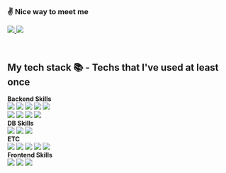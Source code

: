 <!--<h2>👋 Welcome to my Page!</h2>-->
### :v: Nice way to meet me
<p>
  <a href="https://juinor.tistory.com" target="_blank">
    <img src="https://img.shields.io/badge/Tech%20Blog-3776AB?style=flat-square&logo=Blogger&logoColor=white"/>
  </a>
  <a href="mailto:uljang1995@gmail.com"><img src="https://img.shields.io/badge/uljang1995@gmail.com-d14836?style=flat-square&logo=Gmail&logoColor=white"/></a>
</p>
<!--
<p>
  👋Welcome to my Page! <br/>  
  Hello, I am SangYun who is growing up working as a web developer <br/>
  I'm curious about all the technologies, but I'm mainly focused on server and DB technologies <br/>
  and I want to be a backend developer:fire:
</p>
<p>
  :muscle: I try to grow into a development where I can communicate and share knowledge with many people
</p>
-->
<br/>
<h2> My tech stack 📚  - Techs that I've used at least once </h2>

  __Backend Skills__ </br>
    <img src="https://img.shields.io/badge/java-3776AB?style=for-the-badge&logo=java&logoColor=white"/>
    <img src="https://img.shields.io/badge/kotlin-7F52FF?style=for-the-badge&logo=kotlin&logoColor=white"/>
    <img src="https://img.shields.io/badge/Spring-6DB33F?style=for-the-badge&logo=Spring&logoColor=white"/>
    <img src="https://img.shields.io/badge/JPA-59666C?style=for-the-badge&logo=Hibernate&logoColor=white"/>
    <img src="https://img.shields.io/badge/NGINX-009639?style=for-the-badge&logo=NGINX&logoColor=white"/>    
    <img src="https://img.shields.io/badge/Tomcat-F8DC75?style=for-the-badge&logo=Apache Tomcat&logoColor=white"/>
    <img src="https://img.shields.io/badge/Linux-FCC624?style=for-the-badge&logo=Linux&logoColor=white"/>
    <img src="https://img.shields.io/badge/Docker-2496ED?style=for-the-badge&logo=Docker&logoColor=white"/>
    <img src="https://img.shields.io/badge/Amazon Web Services-232F3E?style=for-the-badge&logo=Amazon Web Services&logoColor=white"/>    
  __DB Skills__ </br>
  <img src="https://img.shields.io/badge/Oracle-F80000?style=for-the-badge&logo=Oracle&logoColor=white"/>
  <img src="https://img.shields.io/badge/mariaDB-003545?style=for-the-badge&logo=mariaDB&logoColor=white">
  <img src="https://img.shields.io/badge/Redis-DC382D?style=for-the-badge&logo=Redis&logoColor=white"></br>
  __ETC__ </br>
  <img src="https://img.shields.io/badge/-GitHub-F05032?style=for-the-badge&logo=GitHub"/>
  <img src="https://img.shields.io/badge/-Jira-0052CC?style=for-the-badge&logo=Jira"/>
  <img src="https://img.shields.io/badge/-Confluence-172B4D?style=for-the-badge&logo=Confluence"/>
  <img src="https://img.shields.io/badge/-Slack-4A154B?style=for-the-badge&logo=Slack"/>
  <img src="https://img.shields.io/badge/-IntelliJ-000000?style=for-the-badge&logo=IntelliJ IDEA"/></br>
  __Frontend Skills__ </br>
  <img src="https://img.shields.io/badge/-HTML5-F05032?style=for-the-badge&logo=html5&logoColor=ffffff"/>
  <img src="https://img.shields.io/badge/-CSS3-007ACC?style=for-the-badge&logo=css3"/>
  <img src="https://img.shields.io/badge/-JavaScript-%23F7DF1C?style=for-the-badge&logo=javascript&logoColor=000000&labelColor=%23F7DF1C&color=%23FFCE5A"/>    
<br/>
<!--
<h2> I’m currently learning🌱 </h2>
<p>  
  <img src="https://img.shields.io/badge/Hibernate-59666C?style=for-the-badge&logo=Hibernate&logoColor=white"/>
</p>
-->
<!--
Here are some ideas to get you started:

- 🔭 I’m currently working on ...
- 🌱 I’m currently learning ...
- 👯 I’m looking to collaborate on ...
- 🤔 I’m looking for help with ...
- 💬 Ask me about ...
- 📫 How to reach me: ...
- 😄 Pronouns: ...
- ⚡ Fun fact: ...
-->
